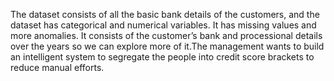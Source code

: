 The dataset consists of all the basic bank details of the customers, and the
dataset has categorical and numerical variables. It has missing values and more
anomalies. It consists of the customer’s bank and processional details over the years
so we can explore more of it.The management wants to build an intelligent system to segregate the people into credit
score brackets to reduce manual efforts.
